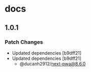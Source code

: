# docs

## 1.0.1

### Patch Changes

- Updated dependencies [b9dff21]
- Updated dependencies [b9dff21]
  - @ducanh2912/next-pwa@8.6.0
